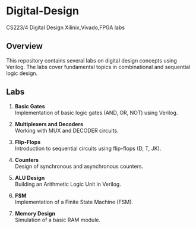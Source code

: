 # Digital-Design
CS223/4 Digital Design Xilinix,Vivado,FPGA labs

## Overview
This repository contains several labs on digital design concepts using Verilog. The labs cover fundamental topics in combinational and sequential logic design.

## Labs
1. **Basic Gates**  
   Implementation of basic logic gates (AND, OR, NOT) using Verilog.

2. **Multiplexers and Decoders**  
   Working with MUX and DECODER circuits.

3. **Flip-Flops**  
   Introduction to sequential circuits using flip-flops (D, T, JK).

4. **Counters**  
   Design of synchronous and asynchronous counters.

5. **ALU Design**  
   Building an Arithmetic Logic Unit in Verilog.

6. **FSM**  
   Implementation of a Finite State Machine (FSM).

7. **Memory Design**  
   Simulation of a basic RAM module.
